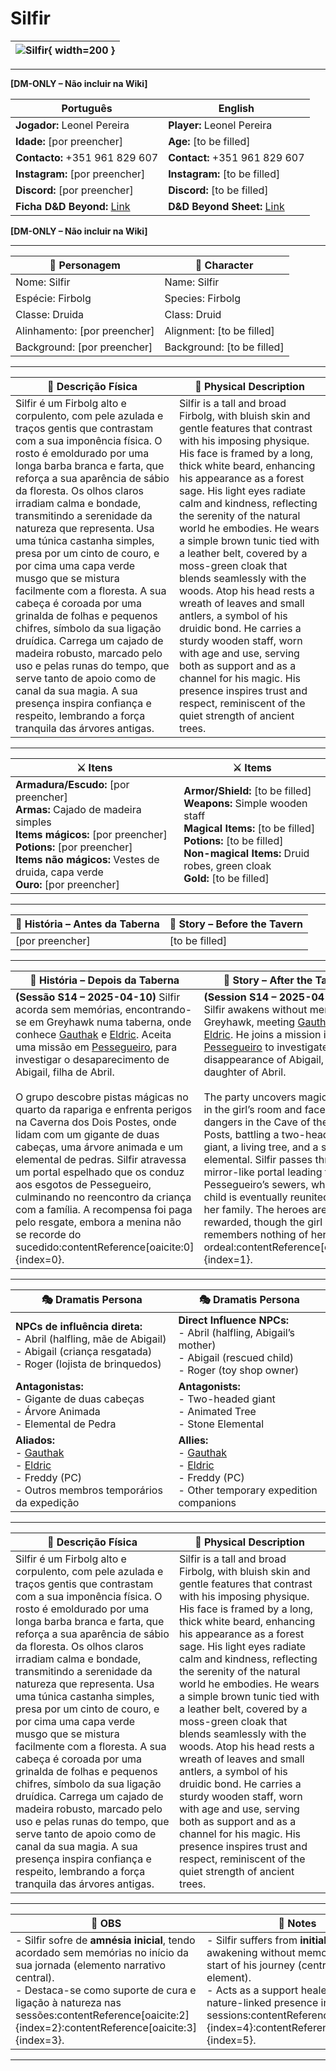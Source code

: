 # Silfir


| ![Silfir](assets/pc/pc_silfir.png){ width=200 } |
| ------------------------------------------------ |

---

**[DM-ONLY – Não incluir na Wiki]**  

| Português                                                                    | English                                                                      |
| ---------------------------------------------------------------------------- | ---------------------------------------------------------------------------- |
| **Jogador:** Leonel Pereira                                                  | **Player:** Leonel Pereira                                                   |
| **Idade:** [por preencher]                                                   | **Age:**   [to be filled]                                                    |
| **Contacto:** +351 961 829 607                                               | **Contact:**  +351 961 829 607                                               |
| **Instagram:** [por preencher]                                               | **Instagram:**  [to be filled]                                               |
| **Discord:** [por preencher]                                                 | **Discord:**  [to be filled]                                                 |
| **Ficha D&D Beyond:** [Link](https://www.dndbeyond.com/characters/142668827) | **D&D Beyond Sheet:** [Link](https://www.dndbeyond.com/characters/142668827) |

**[DM-ONLY – Não incluir na Wiki]**  

---

| **🧙 Personagem**            | **🧙 Character**           |
| ---------------------------- | -------------------------- |
| Nome: Silfir           | Name:  Silfir        |
| Espécie:  Firbolg| Species:  Firbolg|
| Classe:  Druida| Class:  Druid|
| Alinhamento: [por preencher] | Alignment: [to be filled]  |
| Background: [por preencher]  | Background: [to be filled] |


---

| **📜 Descrição Física**                                                                                                                                                                                                                                                                                                                                                                                                                                                                                                                                                                                                                                                                                                                                                                                         | **📜 Physical Description**                                                                                                                                                                                                                                                                                                                                                                                                                                                                                                                                                                                                                                                                                                                           |
| --------------------------------------------------------------------------------------------------------------------------------------------------------------------------------------------------------------------------------------------------------------------------------------------------------------------------------------------------------------------------------------------------------------------------------------------------------------------------------------------------------------------------------------------------------------------------------------------------------------------------------------------------------------------------------------------------------------------------------------------------------------------------------------------------------------- | ----------------------------------------------------------------------------------------------------------------------------------------------------------------------------------------------------------------------------------------------------------------------------------------------------------------------------------------------------------------------------------------------------------------------------------------------------------------------------------------------------------------------------------------------------------------------------------------------------------------------------------------------------------------------------------------------------------------------------------------------------- |
| Silfir é um Firbolg alto e corpulento, com pele azulada e traços gentis que contrastam com a sua imponência física. O rosto é emoldurado por uma longa barba branca e farta, que reforça a sua aparência de sábio da floresta. Os olhos claros irradiam calma e bondade, transmitindo a serenidade da natureza que representa. Usa uma túnica castanha simples, presa por um cinto de couro, e por cima uma capa verde musgo que se mistura facilmente com a floresta. A sua cabeça é coroada por uma grinalda de folhas e pequenos chifres, símbolo da sua ligação druídica. Carrega um cajado de madeira robusto, marcado pelo uso e pelas runas do tempo, que serve tanto de apoio como de canal da sua magia. A sua presença inspira confiança e respeito, lembrando a força tranquila das árvores antigas. | Silfir is a tall and broad Firbolg, with bluish skin and gentle features that contrast with his imposing physique. His face is framed by a long, thick white beard, enhancing his appearance as a forest sage. His light eyes radiate calm and kindness, reflecting the serenity of the natural world he embodies. He wears a simple brown tunic tied with a leather belt, covered by a moss-green cloak that blends seamlessly with the woods. Atop his head rests a wreath of leaves and small antlers, a symbol of his druidic bond. He carries a sturdy wooden staff, worn with age and use, serving both as support and as a channel for his magic. His presence inspires trust and respect, reminiscent of the quiet strength of ancient trees. |

---

| **⚔️ Itens**             | **⚔️ Items**                         |
| ---------------------- | ------------------------------ |
| **Armadura/Escudo:** [por preencher] <br>**Armas:** Cajado de madeira simples<br>**Items mágicos:** [por preencher]<br>**Potions:** [por preencher]<br>**Items não mágicos:** Vestes de druida, capa verde<br>**Ouro:** [por preencher] | **Armor/Shield:** [to be filled]  <br>**Weapons:** Simple wooden staff<br>**Magical Items:** [to be filled]<br>**Potions:** [to be filled]<br>**Non-magical Items:** Druid robes, green cloak<br>**Gold:** [to be filled] |

---

| **📖 História – Antes da Taberna** | **📖 Story – Before the Tavern** |
| ---------------------------------- | -------------------------------- |
| [por preencher] | [to be filled] |

---

| **📖 História – Depois da Taberna** | **📖 Story – After the Tavern** |
| ----------------------------------- | -------------------------------- |
| **(Sessão S14 – 2025-04-10)** Silfir acorda sem memórias, encontrando-se em Greyhawk numa taberna, onde conhece [Gauthak](docs/dm/-/pc/pc_gauthak_vunakamune.md) e [Eldric](docs/dm/-/pc/pc_eldric_silvanos.md). Aceita uma missão em [Pessegueiro](../locations/pessegueiro.md), para investigar o desaparecimento de Abigail, filha de Abril. <br><br> O grupo descobre pistas mágicas no quarto da rapariga e enfrenta perigos na Caverna dos Dois Postes, onde lidam com um gigante de duas cabeças, uma árvore animada e um elemental de pedras. Silfir atravessa um portal espelhado que os conduz aos esgotos de Pessegueiro, culminando no reencontro da criança com a família. A recompensa foi paga pelo resgate, embora a menina não se recorde do sucedido:contentReference[oaicite:0]{index=0}. | **(Session S14 – 2025-04-10)** Silfir awakens without memories in Greyhawk, meeting [Gauthak](docs/dm/-/pc/pc_gauthak_vunakamune.md) and [Eldric](docs/dm/-/pc/pc_eldric_silvanos.md). He joins a mission in [Pessegueiro](../locations/pessegueiro.md) to investigate the disappearance of Abigail, daughter of Abril. <br><br> The party uncovers magical traces in the girl’s room and faces dangers in the Cave of the Two Posts, battling a two-headed giant, a living tree, and a stone elemental. Silfir passes through a mirror-like portal leading to Pessegueiro’s sewers, where the child is eventually reunited with her family. The heroes are rewarded, though the girl remembers nothing of her ordeal:contentReference[oaicite:1]{index=1}. |

---

| **🎭 Dramatis Persona**                                                                                                                 | **🎭 Dramatis Persona**                                                                                                           |
| --------------------------------------------------------------------------------------------------------------------------------------- | --------------------------------------------------------------------------------------------------------------------------------- |
| **NPCs de influência direta:**  <br>- Abril (halfling, mãe de Abigail) <br>- Abigail (criança resgatada)<br>- Roger (lojista de brinquedos) | **Direct Influence NPCs:**  <br>- Abril (halfling, Abigail’s mother)<br>- Abigail (rescued child)<br>- Roger (toy shop owner) |
| **Antagonistas:**  <br>- Gigante de duas cabeças <br>- Árvore Animada <br>- Elemental de Pedra | **Antagonists:**  <br>- Two-headed giant <br>- Animated Tree <br>- Stone Elemental |
| **Aliados:**  <br>- [Gauthak](docs/dm/-/pc/pc_gauthak_vunakamune.md) <br>- [Eldric](docs/dm/-/pc/pc_eldric_silvanos.md) <br>- Freddy (PC) <br>- Outros membros temporários da expedição | **Allies:**  <br>- [Gauthak](docs/dm/-/pc/pc_gauthak_vunakamune.md) <br>- [Eldric](docs/dm/-/pc/pc_eldric_silvanos.md) <br>- Freddy (PC) <br>- Other temporary expedition companions |

---

| **📜 Descrição Física**                                                                                                                                                                                                                                                                                                                                                                                                                                                                                                                                                                                                                                                                                                                                                                                         | **📜 Physical Description**                                                                                                                                                                                                                                                                                                                                                                                                                                                                                                                                                                                                                                                                                                                           |
| --------------------------------------------------------------------------------------------------------------------------------------------------------------------------------------------------------------------------------------------------------------------------------------------------------------------------------------------------------------------------------------------------------------------------------------------------------------------------------------------------------------------------------------------------------------------------------------------------------------------------------------------------------------------------------------------------------------------------------------------------------------------------------------------------------------- | ----------------------------------------------------------------------------------------------------------------------------------------------------------------------------------------------------------------------------------------------------------------------------------------------------------------------------------------------------------------------------------------------------------------------------------------------------------------------------------------------------------------------------------------------------------------------------------------------------------------------------------------------------------------------------------------------------------------------------------------------------- |
| Silfir é um Firbolg alto e corpulento, com pele azulada e traços gentis que contrastam com a sua imponência física. O rosto é emoldurado por uma longa barba branca e farta, que reforça a sua aparência de sábio da floresta. Os olhos claros irradiam calma e bondade, transmitindo a serenidade da natureza que representa. Usa uma túnica castanha simples, presa por um cinto de couro, e por cima uma capa verde musgo que se mistura facilmente com a floresta. A sua cabeça é coroada por uma grinalda de folhas e pequenos chifres, símbolo da sua ligação druídica. Carrega um cajado de madeira robusto, marcado pelo uso e pelas runas do tempo, que serve tanto de apoio como de canal da sua magia. A sua presença inspira confiança e respeito, lembrando a força tranquila das árvores antigas. | Silfir is a tall and broad Firbolg, with bluish skin and gentle features that contrast with his imposing physique. His face is framed by a long, thick white beard, enhancing his appearance as a forest sage. His light eyes radiate calm and kindness, reflecting the serenity of the natural world he embodies. He wears a simple brown tunic tied with a leather belt, covered by a moss-green cloak that blends seamlessly with the woods. Atop his head rests a wreath of leaves and small antlers, a symbol of his druidic bond. He carries a sturdy wooden staff, worn with age and use, serving both as support and as a channel for his magic. His presence inspires trust and respect, reminiscent of the quiet strength of ancient trees. |

---

| **🔮 OBS** | **🔮 Notes** |
| ---------- | ------------ |
| - Silfir sofre de **amnésia inicial**, tendo acordado sem memórias no início da sua jornada (elemento narrativo central). <br>- Destaca-se como suporte de cura e ligação à natureza nas sessões:contentReference[oaicite:2]{index=2}:contentReference[oaicite:3]{index=3}. | - Silfir suffers from **initial amnesia**, awakening without memories at the start of his journey (central narrative element). <br>- Acts as a support healer and nature-linked presence in the sessions:contentReference[oaicite:4]{index=4}:contentReference[oaicite:5]{index=5}. |

---

